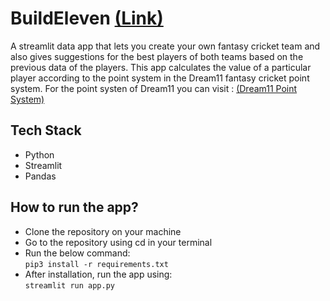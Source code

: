 # BuildEleven [(Link)](https://share.streamlit.io/akspa28/buildeleven/main/app.py)
A streamlit data app that lets you create your own fantasy cricket team and also gives suggestions for the best players of both teams based on the previous data of the players.
This app calculates the value of a particular player according to the point system in the Dream11 fantasy cricket point system.
For the point systen of Dream11 you can visit : [(Dream11 Point System)](https://www.dream11.com/games/point-system)

## Tech Stack
- Python
- Streamlit
- Pandas

## How to run the app?
- Clone the repository on your machine
- Go to the repository using cd in your terminal
- Run the below command:<br>
  `pip3 install -r requirements.txt`
- After installation, run the app using:<br>
  `streamlit run app.py`
